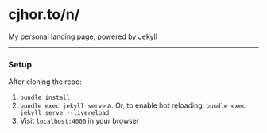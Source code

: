 # cjhor.to/n/

My personal landing page, powered by Jekyll

---

### Setup

After cloning the repo:
1. `bundle install`
0. `bundle exec jekyll serve`
		a. Or, to enable hot reloading: `bundle exec jekyll serve --livereload`
0. Visit `localhost:4000` in your browser
